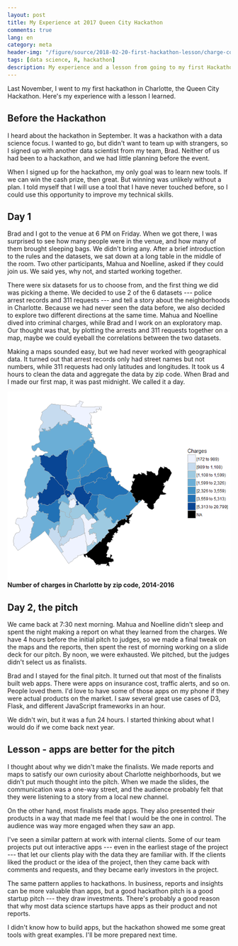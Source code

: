 ```yaml
---
layout: post
title: My Experience at 2017 Queen City Hackathon
comments: true
lang: en
category: meta
header-img: "/figure/source/2018-02-20-first-hackathon-lesson/charge-counts.png"
tags: [data science, R, hackathon]
description: My experience and a lesson from going to my first Hackathon.
---
```


Last November, I went to my first hackathon in Charlotte, the Queen City Hackathon. Here's my experience with a lesson I learned.

## Before the Hackathon

I heard about the hackathon in September. It was a hackathon with a data science focus. I wanted to go, but didn't want to team up with strangers, so I signed up with another data scientist from my team, Brad. Neither of us had been to a hackathon, and we had little planning before the event.

When I signed up for the hackathon, my only goal was to learn new tools. If we can win the cash prize, then great. But winning was unlikely without a plan. I told myself that I will use a tool that I have never touched before, so I could use this opportunity to improve my technical skills.


## Day 1

Brad and I got to the venue at 6 PM on Friday. When we got there, I was surprised to see how many people were in the venue, and how many of them brought sleeping bags. We didn't bring any. After a brief introduction to the rules and the datasets, we sat down at a long table in the middle of the room. Two other participants, Mahua and Noelline, asked if they could join us. We said yes, why not, and started working together.

There were six datasets for us to choose from, and the first thing we did was picking a theme. We decided to use 2 of the 6 datasets --- police arrest records and 311 requests --- and tell a story about the neighborhoods in Charlotte. Because we had never seen the data before, we also decided to explore two different directions at the same time. Mahua and Noelline dived into criminal charges, while Brad and I work on an exploratory map. Our thought was that, by plotting the arrests and 311 requests together on a map, maybe we could eyeball the correlations between the two datasets.

Making a maps sounded easy, but we had never worked with geographical data. It turned out that arrest records only had street names but not numbers, while 311 requests had only latitudes and longitudes. It took us 4 hours to clean the data and aggregate the data by zip code. When Brad and I made our first map, it was past midnight. We called it a day.

![number of criminal charges in Charlotte](/figure/source/2018-02-20-first-hackathon-lesson/charge-counts.png)
**Number of charges in Charlotte by zip code, 2014-2016**

## Day 2, the pitch

We came back at 7:30 next morning. Mahua and Noelline didn't sleep and spent the night making a report on what they learned from the charges. We have 4 hours before the initial pitch to judges, so we made a final tweak on the maps and the reports, then spent the rest of morning working on a slide deck for our pitch. By noon, we were exhausted. We pitched, but the judges didn't select us as finalists.

Brad and I stayed for the final pitch. It turned out that most of the finalists built web apps. There were apps on insurance cost, traffic alerts, and so on. People loved them. I'd love to have some of those apps on my phone if they were actual products on the market. I saw several great use cases of D3, Flask, and different JavaScript frameworks in an hour.

We didn't win, but it was a fun 24 hours. I started thinking about what I would do if we come back next year.

## Lesson - apps are better for the pitch

I thought about why we didn't make the finalists. We made reports and maps to satisfy our own curiosity about Charlotte neighborhoods, but we didn't put much thought into the pitch. When we made the slides, the communication was a one-way street, and the audience probably felt that they were listening to a story from a local new channel.

On the other hand, most finalists made apps. They also presented their products in a way that made me feel that I would be the one in control. The audience was way more engaged when they saw an app.

I've seen a similar pattern at work with internal clients. Some of our team projects put out interactive apps --- even in the earliest stage of the project --- that let our clients play with the data they are familiar with. If the clients liked the product or the idea of the project, then they came back with comments and requests, and they became early investors in the project.

The same pattern applies to hackathons. In business, reports and insights can be more valuable than apps, but a good hackathon pitch is a good startup pitch --- they draw investments. There's probably a good reason that why most data science startups have apps as their product and not reports.

I didn't know how to build apps, but the hackathon showed me some great tools with great examples. I'll be more prepared next time.
